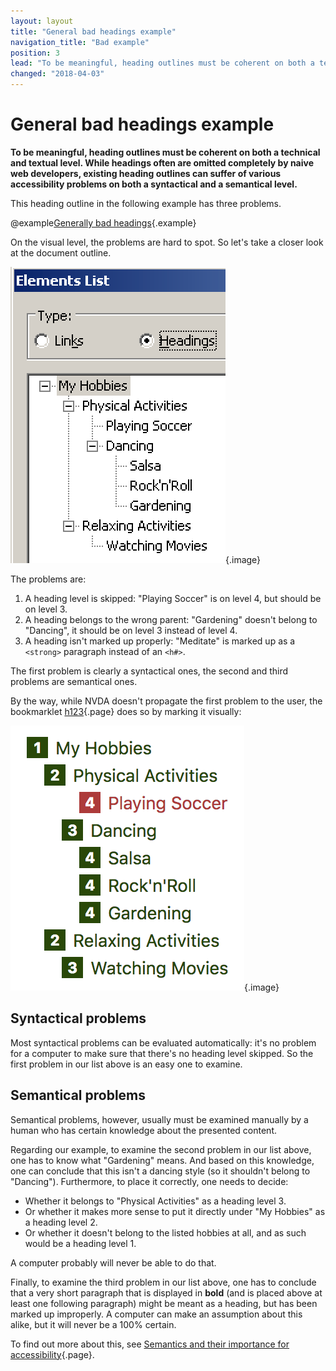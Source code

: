```yaml
---
layout: layout
title: "General bad headings example"
navigation_title: "Bad example"
position: 3
lead: "To be meaningful, heading outlines must be coherent on both a technical and textual level. While headings often are omitted completely by naive web developers, existing heading outlines can suffer of various accessibility problems on both a syntactical and a semantical level."
changed: "2018-04-03"
---
```


# General bad headings example

**To be meaningful, heading outlines must be coherent on both a technical and textual level. While headings often are omitted completely by naive web developers, existing heading outlines can suffer of various accessibility problems on both a syntactical and a semantical level.**

This heading outline in the following example has three problems.

@example[Generally bad headings](generally-bad-headings){.example}

On the visual level, the problems are hard to spot. So let's take a closer look at the document outline.

![Document outline of NVDA](_media/document-outline-of-nvda.png){.image}

The problems are:

1. A heading level is skipped: "Playing Soccer" is on level 4, but should be on level 3.
2. A heading belongs to the wrong parent: "Gardening" doesn't belong to "Dancing", it should be on level 3 instead of level 4.
3. A heading isn't marked up properly: "Meditate" is marked up as a `<strong>` paragraph instead of an `<h#>`.

The first problem is clearly a syntactical ones, the second and third problems are semantical ones.

By the way, while NVDA doesn't propagate the first problem to the user, the bookmarklet [h123](/setup/browsers/bookmarklets/h123){.page} does so by marking it visually:

![Document outline of h123](_media/document-outline-of-h123.png){.image}

## Syntactical problems

Most syntactical problems can be evaluated automatically: it's no problem for a computer to make sure that there's no heading level skipped. So the first problem in our list above is an easy one to examine.

## Semantical problems

Semantical problems, however, usually must be examined manually by a human who has certain knowledge about the presented content.

Regarding our example, to examine the second problem in our list above, one has to know what "Gardening" means. And based on this knowledge, one can conclude that this isn't a dancing style (so it shouldn't belong to "Dancing"). Furthermore, to place it correctly, one needs to decide:

- Whether it belongs to "Physical Activities" as a heading level 3.
- Or whether it makes more sense to put it directly under "My Hobbies" as a heading level 2.
- Or whether it doesn't belong to the listed hobbies at all, and as such would be a heading level 1.

A computer probably will never be able to do that.

Finally, to examine the third problem in our list above, one has to conclude that a very short paragraph that is displayed in **bold** (and is placed above at least one following paragraph) might be meant as a heading, but has been marked up improperly. A computer can make an assumption about this alike, but it will never be a 100% certain.

To find out more about this, see [Semantics and their importance for accessibility](/knowledge/semantics){.page}.